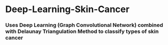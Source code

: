# Deep-Learning-Skin-Cancer

### Uses Deep Learning (Graph Convolutional Network) combined with Delaunay Triangulation Method to classify types of skin cancer
